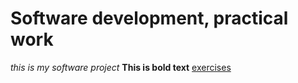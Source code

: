 # Software development, practical work
*this is my software project*
**This is bold text**
[exercises](url)
